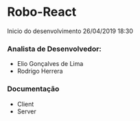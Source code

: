 # Robo-React

Inicio do desenvolvimento 26/04/2019 18:30

### Analista de Desenvolvedor:
* Elio Gonçalves de Lima
* Rodrigo Herrera

### Documentação 
* Client
* Server